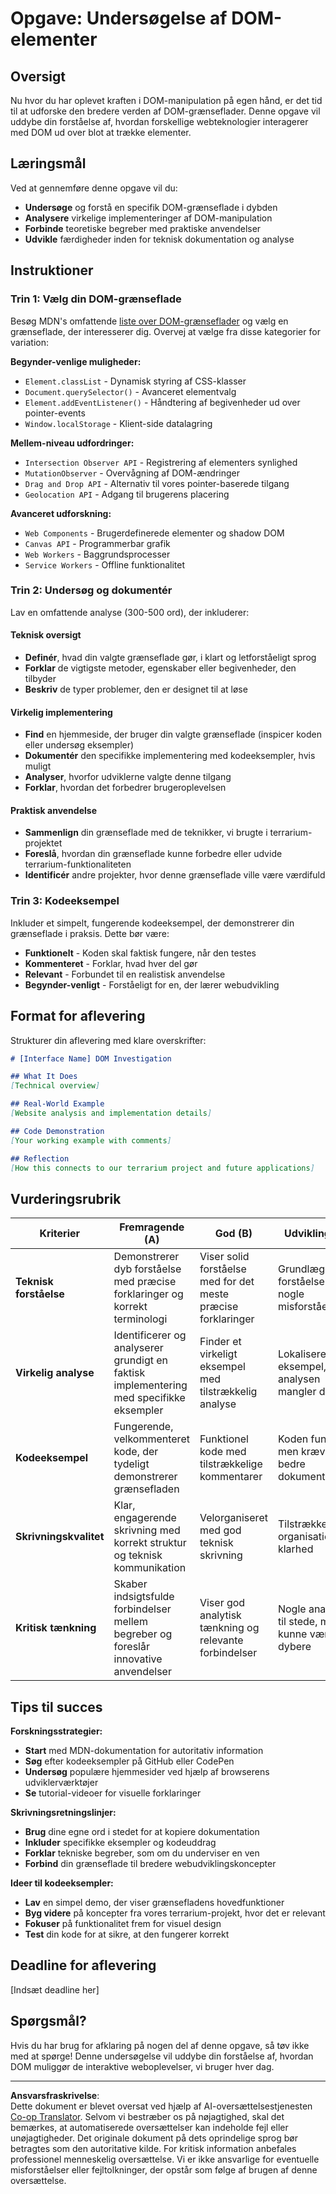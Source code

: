 <!--
CO_OP_TRANSLATOR_METADATA:
{
  "original_hash": "947ca5ce7c94aee9c7de7034e762bc17",
  "translation_date": "2025-10-23T22:02:54+00:00",
  "source_file": "3-terrarium/3-intro-to-DOM-and-closures/assignment.md",
  "language_code": "da"
}
-->
# Opgave: Undersøgelse af DOM-elementer

## Oversigt

Nu hvor du har oplevet kraften i DOM-manipulation på egen hånd, er det tid til at udforske den bredere verden af DOM-grænseflader. Denne opgave vil uddybe din forståelse af, hvordan forskellige webteknologier interagerer med DOM ud over blot at trække elementer.

## Læringsmål

Ved at gennemføre denne opgave vil du:
- **Undersøge** og forstå en specifik DOM-grænseflade i dybden
- **Analysere** virkelige implementeringer af DOM-manipulation
- **Forbinde** teoretiske begreber med praktiske anvendelser
- **Udvikle** færdigheder inden for teknisk dokumentation og analyse

## Instruktioner

### Trin 1: Vælg din DOM-grænseflade

Besøg MDN's omfattende [liste over DOM-grænseflader](https://developer.mozilla.org/docs/Web/API/Document_Object_Model) og vælg en grænseflade, der interesserer dig. Overvej at vælge fra disse kategorier for variation:

**Begynder-venlige muligheder:**
- `Element.classList` - Dynamisk styring af CSS-klasser
- `Document.querySelector()` - Avanceret elementvalg
- `Element.addEventListener()` - Håndtering af begivenheder ud over pointer-events
- `Window.localStorage` - Klient-side datalagring

**Mellem-niveau udfordringer:**
- `Intersection Observer API` - Registrering af elementers synlighed
- `MutationObserver` - Overvågning af DOM-ændringer
- `Drag and Drop API` - Alternativ til vores pointer-baserede tilgang
- `Geolocation API` - Adgang til brugerens placering

**Avanceret udforskning:**
- `Web Components` - Brugerdefinerede elementer og shadow DOM
- `Canvas API` - Programmerbar grafik
- `Web Workers` - Baggrundsprocesser
- `Service Workers` - Offline funktionalitet

### Trin 2: Undersøg og dokumentér

Lav en omfattende analyse (300-500 ord), der inkluderer:

#### Teknisk oversigt
- **Definér**, hvad din valgte grænseflade gør, i klart og letforståeligt sprog
- **Forklar** de vigtigste metoder, egenskaber eller begivenheder, den tilbyder
- **Beskriv** de typer problemer, den er designet til at løse

#### Virkelig implementering
- **Find** en hjemmeside, der bruger din valgte grænseflade (inspicer koden eller undersøg eksempler)
- **Dokumentér** den specifikke implementering med kodeeksempler, hvis muligt
- **Analyser**, hvorfor udviklerne valgte denne tilgang
- **Forklar**, hvordan det forbedrer brugeroplevelsen

#### Praktisk anvendelse
- **Sammenlign** din grænseflade med de teknikker, vi brugte i terrarium-projektet
- **Foreslå**, hvordan din grænseflade kunne forbedre eller udvide terrarium-funktionaliteten
- **Identificér** andre projekter, hvor denne grænseflade ville være værdifuld

### Trin 3: Kodeeksempel

Inkluder et simpelt, fungerende kodeeksempel, der demonstrerer din grænseflade i praksis. Dette bør være:
- **Funktionelt** - Koden skal faktisk fungere, når den testes
- **Kommenteret** - Forklar, hvad hver del gør
- **Relevant** - Forbundet til en realistisk anvendelse
- **Begynder-venligt** - Forståeligt for en, der lærer webudvikling

## Format for aflevering

Strukturer din aflevering med klare overskrifter:

```markdown
# [Interface Name] DOM Investigation

## What It Does
[Technical overview]

## Real-World Example
[Website analysis and implementation details]

## Code Demonstration
[Your working example with comments]

## Reflection
[How this connects to our terrarium project and future applications]
```

## Vurderingsrubrik

| Kriterier | Fremragende (A) | God (B) | Udvikling (C) | Kræver forbedring (D) |
|-----------|-----------------|---------|---------------|-----------------------|
| **Teknisk forståelse** | Demonstrerer dyb forståelse med præcise forklaringer og korrekt terminologi | Viser solid forståelse med for det meste præcise forklaringer | Grundlæggende forståelse med nogle misforståelser | Begrænset forståelse med betydelige fejl |
| **Virkelig analyse** | Identificerer og analyserer grundigt en faktisk implementering med specifikke eksempler | Finder et virkeligt eksempel med tilstrækkelig analyse | Lokaliserer eksempel, men analysen mangler dybde | Vag eller unøjagtig forbindelse til virkeligheden |
| **Kodeeksempel** | Fungerende, velkommenteret kode, der tydeligt demonstrerer grænsefladen | Funktionel kode med tilstrækkelige kommentarer | Koden fungerer, men kræver bedre dokumentation | Koden har fejl eller dårlig forklaring |
| **Skrivningskvalitet** | Klar, engagerende skrivning med korrekt struktur og teknisk kommunikation | Velorganiseret med god teknisk skrivning | Tilstrækkelig organisation og klarhed | Dårlig organisation eller uklar kommunikation |
| **Kritisk tænkning** | Skaber indsigtsfulde forbindelser mellem begreber og foreslår innovative anvendelser | Viser god analytisk tænkning og relevante forbindelser | Nogle analyser til stede, men kunne være dybere | Begrænset bevis for kritisk tænkning |

## Tips til succes

**Forskningsstrategier:**
- **Start** med MDN-dokumentation for autoritativ information
- **Søg** efter kodeeksempler på GitHub eller CodePen
- **Undersøg** populære hjemmesider ved hjælp af browserens udviklerværktøjer
- **Se** tutorial-videoer for visuelle forklaringer

**Skrivningsretningslinjer:**
- **Brug** dine egne ord i stedet for at kopiere dokumentation
- **Inkluder** specifikke eksempler og kodeuddrag
- **Forklar** tekniske begreber, som om du underviser en ven
- **Forbind** din grænseflade til bredere webudviklingskoncepter

**Ideer til kodeeksempler:**
- **Lav** en simpel demo, der viser grænsefladens hovedfunktioner
- **Byg videre** på koncepter fra vores terrarium-projekt, hvor det er relevant
- **Fokuser** på funktionalitet frem for visuel design
- **Test** din kode for at sikre, at den fungerer korrekt

## Deadline for aflevering

[Indsæt deadline her]

## Spørgsmål?

Hvis du har brug for afklaring på nogen del af denne opgave, så tøv ikke med at spørge! Denne undersøgelse vil uddybe din forståelse af, hvordan DOM muliggør de interaktive weboplevelser, vi bruger hver dag.

---

**Ansvarsfraskrivelse**:  
Dette dokument er blevet oversat ved hjælp af AI-oversættelsestjenesten [Co-op Translator](https://github.com/Azure/co-op-translator). Selvom vi bestræber os på nøjagtighed, skal det bemærkes, at automatiserede oversættelser kan indeholde fejl eller unøjagtigheder. Det originale dokument på dets oprindelige sprog bør betragtes som den autoritative kilde. For kritisk information anbefales professionel menneskelig oversættelse. Vi er ikke ansvarlige for eventuelle misforståelser eller fejltolkninger, der opstår som følge af brugen af denne oversættelse.